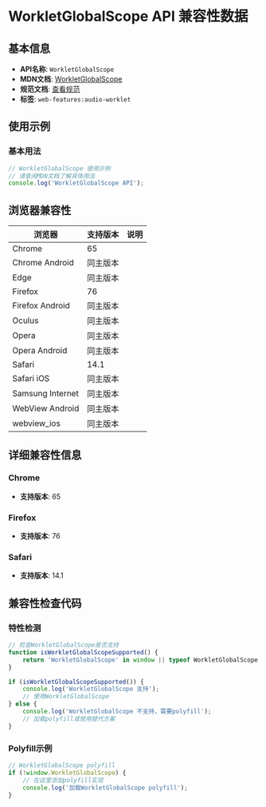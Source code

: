 # WorkletGlobalScope API 兼容性数据

## 基本信息

- **API名称**: `WorkletGlobalScope`
- **MDN文档**: [WorkletGlobalScope](https://developer.mozilla.org/docs/Web/API/WorkletGlobalScope)
- **规范文档**: [查看规范](https://html.spec.whatwg.org/multipage/worklets.html#workletglobalscope)
- **标签**: `web-features:audio-worklet`

## 使用示例

### 基本用法

```javascript
// WorkletGlobalScope 使用示例
// 请查阅MDN文档了解具体用法
console.log('WorkletGlobalScope API');
```

## 浏览器兼容性

| 浏览器 | 支持版本 | 说明 |
|--------|----------|------|
| Chrome | 65 |  |
| Chrome Android | 同主版本 |  |
| Edge | 同主版本 |  |
| Firefox | 76 |  |
| Firefox Android | 同主版本 |  |
| Oculus | 同主版本 |  |
| Opera | 同主版本 |  |
| Opera Android | 同主版本 |  |
| Safari | 14.1 |  |
| Safari iOS | 同主版本 |  |
| Samsung Internet | 同主版本 |  |
| WebView Android | 同主版本 |  |
| webview_ios | 同主版本 |  |

## 详细兼容性信息

### Chrome

- **支持版本**: 65

### Firefox

- **支持版本**: 76

### Safari

- **支持版本**: 14.1

## 兼容性检查代码

### 特性检测

```javascript
// 检查WorkletGlobalScope是否支持
function isWorkletGlobalScopeSupported() {
    return 'WorkletGlobalScope' in window || typeof WorkletGlobalScope !== 'undefined';
}

if (isWorkletGlobalScopeSupported()) {
    console.log('WorkletGlobalScope 支持');
    // 使用WorkletGlobalScope
} else {
    console.log('WorkletGlobalScope 不支持，需要polyfill');
    // 加载polyfill或使用替代方案
}
```

### Polyfill示例

```javascript
// WorkletGlobalScope polyfill
if (!window.WorkletGlobalScope) {
    // 在这里添加polyfill实现
    console.log('加载WorkletGlobalScope polyfill');
}
```

